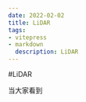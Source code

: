 ```yaml
---
date: 2022-02-02
title: LiDAR
tags:
- vitepress
- markdown
  description: LiDAR
---
```


#LiDAR

当大家看到







